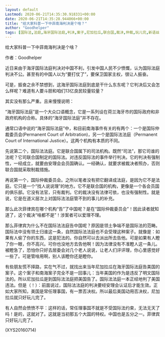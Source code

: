 ```yaml
---
layout: default
Lastmod: 2020-06-21T14:35:30.918331+00:00
date: 2020-06-21T14:35:28.944066+00:00
title: "给大家科普一下中菲南海判决是个啥？"
author: "Goodhelper"
tags: [国际法,法庭,海牙国际法庭,判决,案子,尼加拉瓜,联合国,裁决,仲裁,玩儿完,新语丝]
---
```


给大家科普一下中菲南海判决是个啥？

作者：Goodhelper

近日来由于海牙国际法庭判决对中国不利，引发中国人民不少愤慨，认为国际法庭判决不公。甚至有的中国人以为“要打仗了”，要保卫国家主权，很让人振奋。

可是，振奋之余不禁想到，这海牙国际法庭到底是干什么东东呢？它判决后又会怎么样呢？难道有人要斗胆和咱们13亿良民较量较量？

其实没有那么严重。且来慢慢说明：

“海牙国际法庭”是一个大众口语概念，它是一系列设在荷兰海牙市的国际政府和非政府机构的合称。具体的“海牙国际法庭”并不存在。

通常口语中说的“海牙国际法庭”中，和目前南海事件有关的有两个：一个是国际仲裁委员会(Permanent Court of Arbitration)，另一个是国际法法庭（Permanent Court of International Justice）。这两个机构有本质的不同。

先说第二个，国际法法庭。它是联合国属下的司法机构。既然“司法”，那它司谁的法呢？它司联合国制定的国际法。对违反国际法的事件举行判决。它的判决有强制性，一经成立，就要由安理会会员国确认。一经确认，就要求被裁决者照办，否则联合国就采取制裁措施。

再说第一个，国际仲裁委员会。之所以笔者没有把它翻译成法庭，是因为它不是法庭。它只是一个“找人说说理”的地方。它不是联合国的机构，更像是一个各会员国的俱乐部。它没有法官，只有裁判。它的裁决没有法律可依，也没有强制性。就是说，它是在道义层次上对国际法法庭管不到的事儿的补充。

那么此次菲律宾在哪个机构“告”了中国呢？是在“国际仲裁委员会”！因此读者就知道了，这个裁决“啥都不是”！涉案者可以爱理不理。

那么菲律宾为什么不在国际法法庭告中国呢？原因是领土争端不是国际法的范畴。国际法中没有领土归谁这一条，自然国际法法庭也不会受理这种案子。就像是：如果有人偷了你的东西，这是犯法的。你自然可以去派出所去告他。可是如果有人瞪了你一眼，你不高兴。可你也没地方去告他啊！因为法律没有不准瞪人这一条儿。被瞪急了，恐怕你只好去居委会对几个老人说说，让老人们评评理，你心里感觉好一些了。可是管啥用啊，别人该瞪你还是瞪你。

有些朋友慌不择路，实在气不过，就找出来当年尼加拉瓜在海牙国际法庭告美国的案子。这个案子和南海案子完全不是一回事儿：当年美国的作为是违反了明文国际法的。所以尼加拉瓜是到国际法法庭把美国告了。国际法法庭一本正经地判了美国违法。但是（！）：前面说过，国际法法庭的判决要经安理会认证后才能生效。正如大家所知，美国是常任理事国，有一票否决权。所以最后美国动用否决权，尼加拉瓜就只好玩儿完了。

有人自然会愤愤不平：这样的话，常任理事国不就是不受国际法约束，无法无天了吗！是的，这就对了。这就是当初那五个大国的特权。中国也是五分之一。菲律宾只好玩儿完了。

(XYS20160714)

